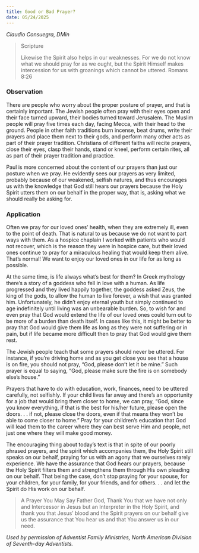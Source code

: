 ```yaml
---
title: Good or Bad Prayer?
date: 05/24/2025
---
```


_Claudio Consuegra, DMin_

> <p>Scripture</p>
> Likewise the Spirit also helps in our weaknesses. For we do not know what we should pray for as we ought, but the Spirit Himself makes intercession for us with groanings which cannot be uttered. Romans 8:26

### Observation

There are people who worry about the proper posture of prayer, and that is certainly important. The Jewish people often pray with their eyes open and their face turned upward, their bodies turned toward Jerusalem. The Muslim people will pray five times each day, facing Mecca, with their head to the ground. People in other faith traditions burn incense, beat drums, write their prayers and place them next to their gods, and perform many other acts as part of their prayer tradition. Christians of different faiths will recite prayers, close their eyes, clasp their hands, stand or kneel, perform certain rites, all as part of their prayer tradition and practice.

Paul is more concerned about the content of our prayers than just our posture when we pray. He evidently sees our prayers as very limited, probably because of our weakened, selfish natures, and thus encourages us with the knowledge that God still hears our prayers because the Holy Spirit utters them on our behalf in the proper way, that is, asking what we should really be asking for.

### Application

Often we pray for our loved ones’ health, when they are extremely ill, even to the point of death. That is natural to us because we do not want to part ways with them. As a hospice chaplain I worked with patients who would not recover, which is the reason they were in hospice care, but their loved ones continue to pray for a miraculous healing that would keep them alive. That’s normal! We want to enjoy our loved ones in our life for as long as possible.

At the same time, is life always what’s best for them? In Greek mythology there’s a story of a goddess who fell in love with a human. As life progressed and they lived happily together, the goddess asked Zeus, the king of the gods, to allow the human to live forever, a wish that was granted him. Unfortunately, he didn’t enjoy eternal youth but simply continued to age indefinitely until living was an unbearable burden. So, to wish for and even pray that God would extend the life of our loved ones could turn out to be more of a burden than death itself. In cases like this, it might be better to pray that God would give them life as long as they were not suffering or in pain, but if life became more difficult then to pray that God would give them rest.

The Jewish people teach that some prayers should never be uttered. For instance, if you’re driving home and as you get close you see that a house is on fire, you should not pray, “God, please don’t let it be mine.” Such prayer is equal to saying, “God, please make sure the fire is on somebody else’s house.”

Prayers that have to do with education, work, finances, need to be uttered carefully, not selfishly. If your child lives far away and there’s an opportunity for a job that would bring them closer to home, we can pray, “God, since you know everything, if that is the best for his/her future, please open the doors. . . if not, please close the doors, even if that means they won’t be able to come closer to home.” Pray for your children’s education that God will lead them to the career where they can best serve Him and people, not just one where they will make good money.

The encouraging thing about today’s text is that in spite of our poorly phrased prayers, and the spirit which accompanies them, the Holy Spirit still speaks on our behalf, praying for us with an agony that we ourselves rarely experience. We have the assurance that God hears our prayers, because the Holy Spirit filters them and strengthens them through His own pleading on our behalf. That being the case, don’t stop praying for your spouse, for your children, for your family, for your friends, and for others. . . and let the Spirit do His work on our behalf.

> <callout>A Prayer You May Say</callout>
> Father God, Thank You that we have not only and Intercessor in Jesus but an Interpreter in the Holy Spirit, and thank you that Jesus’ blood and the Spirit prayers on our behalf give us the assurance that You hear us and that You answer us in our need.

_Used by permission of Adventist Family Ministries, North American Division of Seventh-day Adventists._